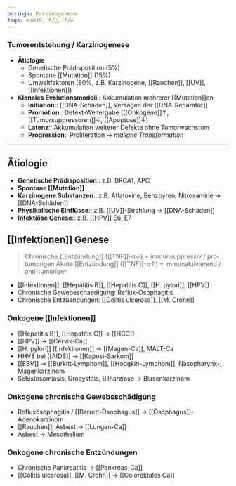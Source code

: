 ```yaml
---
bazinga: Karzinogenese
tags: m/m19, f/🦀, f/⚙️
---
```

### Tumorentstehung / Karzinogenese
- **Ätiologie**
	- Genetische Prädisposition (5%)
	- Spontane [[Mutation]] (15%)
	- Umweltfaktoren (80%, z.B. Karzinogene, [[Rauchen]], [[UV]], [[Infektionen]])
- **Klonales Evolutionsmodell**:: Akkumulation mehrerer [[Mutation]]en
	- **Initiation**:: [[DNA-Schäden]], Versagen der [[DNA-Reparatur]]
	- **Promotion**:: Defekt-Weitergabe ([[Onkogene]]↑, [[Tumorsuppressoren]]↓, [[Apoptose]]↓)
	- **Latenz**:: Akkumulation weiterer Defekte ohne Tumorwachstum
	- **Progression**:: Proliferation → *maligne Transformation*

---
## Ätiologie
- **Genetische Prädisposition**:: z.B. BRCA1, APC
- **Spontane [[Mutation]]**
- **Karzinogene Substanzen**:: z.B. Aflatoxine, Benzpyren, Nitrosamine → [[DNA-Schäden]]
- **Physikalische Einflüsse**:: z.B. [[UV]]-Strahlung → [[DNA-Schäden]]
- **Infektiöse Genese**:: z.B. [[HPV]] E6, E7

## [[Infektionen]] Genese
> Chronische [[Entzündung]] ([[TNF]]-α↓) = immunsuppressiv / pro-tumorigen
> Akute [[Entzündung]] ([[TNF]]-α↑) = immunaktivierend / anti-tumorigen
- [[Infektionen]]: [[Hepatitis B]], [[Hepatitis C]], [[H. pylori]], [[HPV]]
- Chronische Gewebeschaedigung: Reflux-Ösophagitis
- Chronische Entzuendungen: [[Colitis ulcerosa]], [[M. Crohn]]
### Onkogene [[Infektionen]]
- [[Hepatitis B]], [[Hepatitis C]] → [[HCC]]
- [[HPV]] → [[Cervix-Ca]]
- [[H. pylori]] [[Infektionen]] → [[Magen-Ca]], MALT-Ca
- HHV8 bei [[AIDS]] → [[Kaposi-Sarkom]]
- [[EBV]] → [[Burkitt-Lymphom]], [[Hodgkin-Lymphom]], Nasopharynx-, Magenkarzinom
- Schistosomiasis, Urocystitis, Bilharziose → Blasenkarzinom

### Onkogene chronische Gewebsschädigung
- Refluxösophagitis / [[Barrett-Ösophagus]] → [[Ösophagus]]-Adenokarzinom
- [[Rauchen]], Asbest → [[Lungen-Ca]]
- Asbest → Mesotheliom

### Onkogene chronische Entzündungen
- Chronische Pankreatitis → [[Pankreas-Ca]]
- [[Colitis ulcerosa]], [[M. Crohn]] → [[Colorektales Ca]]